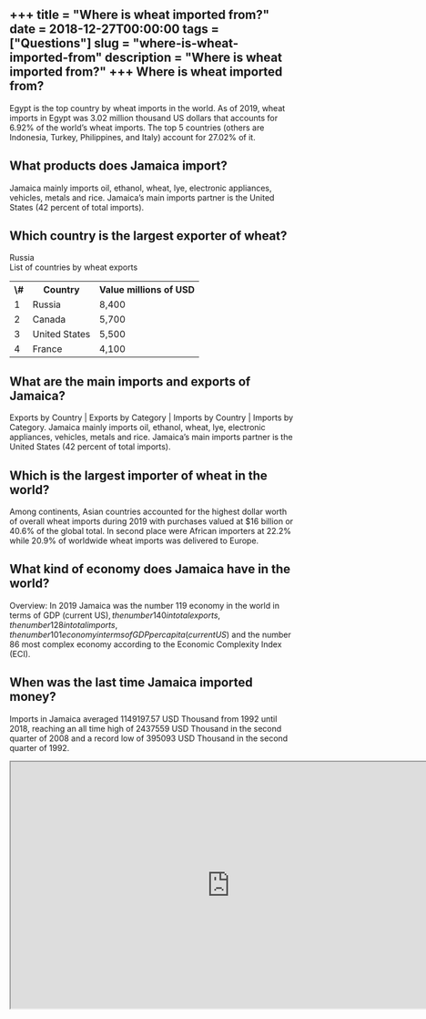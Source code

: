 +++
title = "Where is wheat imported from?"
date = 2018-12-27T00:00:00
tags = ["Questions"]
slug = "where-is-wheat-imported-from"
description = "Where is wheat imported from?"
+++
Where is wheat imported from?
-----------------------------

Egypt is the top country by wheat imports in the world. As of 2019, wheat imports in Egypt was 3.02 million thousand US dollars that accounts for 6.92% of the world’s wheat imports. The top 5 countries (others are Indonesia, Turkey, Philippines, and Italy) account for 27.02% of it.

What products does Jamaica import?
----------------------------------

Jamaica mainly imports oil, ethanol, wheat, lye, electronic appliances, vehicles, metals and rice. Jamaica’s main imports partner is the United States (42 percent of total imports).

Which country is the largest exporter of wheat?
-----------------------------------------------

Russia  
List of countries by wheat exports

<table><tr><th>\#</th><th>Country</th><th>Value millions of USD</th></tr><tr><td>1</td><td>Russia</td><td>8,400</td></tr><tr><td>2</td><td>Canada</td><td>5,700</td></tr><tr><td>3</td><td>United States</td><td>5,500</td></tr><tr><td>4</td><td>France</td><td>4,100</td></tr></table>

What are the main imports and exports of Jamaica?
-------------------------------------------------

Exports by Country | Exports by Category | Imports by Country | Imports by Category. Jamaica mainly imports oil, ethanol, wheat, lye, electronic appliances, vehicles, metals and rice. Jamaica’s main imports partner is the United States (42 percent of total imports).

Which is the largest importer of wheat in the world?
----------------------------------------------------

Among continents, Asian countries accounted for the highest dollar worth of overall wheat imports during 2019 with purchases valued at $16 billion or 40.6% of the global total. In second place were African importers at 22.2% while 20.9% of worldwide wheat imports was delivered to Europe.

What kind of economy does Jamaica have in the world?
----------------------------------------------------

Overview: In 2019 Jamaica was the number 119 economy in the world in terms of GDP (current US$), the number 140 in total exports, the number 128 in total imports, the number 101 economy in terms of GDP per capita (current US$) and the number 86 most complex economy according to the Economic Complexity Index (ECI).

When was the last time Jamaica imported money?
----------------------------------------------

Imports in Jamaica averaged 1149197.57 USD Thousand from 1992 until 2018, reaching an all time high of 2437559 USD Thousand in the second quarter of 2008 and a record low of 395093 USD Thousand in the second quarter of 1992.

<iframe allow="accelerometer; autoplay; clipboard-write; encrypted-media; gyroscope; picture-in-picture" allowfullscreen="" class="__youtube_prefs__  epyt-is-override  no-lazyload" data-no-lazy="1" data-origheight="433" data-origwidth="770" data-skipgform_ajax_framebjll="" height="433" id="_ytid_66735" loading="lazy" src="https://www.youtube.com/embed/XTAsU9VnPRQ?enablejsapi=1&autoplay=0&cc_load_policy=0&cc_lang_pref=&iv_load_policy=1&loop=0&modestbranding=0&rel=1&fs=1&playsinline=0&autohide=2&theme=dark&color=red&controls=1&" title="YouTube player" width="770"></iframe>
